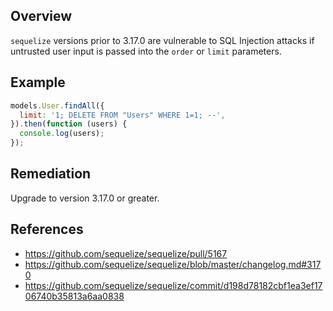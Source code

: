 ## Overview
`sequelize` versions prior to 3.17.0 are vulnerable to SQL Injection attacks if untrusted user input is passed into the `order` or `limit` parameters.

## Example
```javascript
models.User.findAll({
  limit: '1; DELETE FROM "Users" WHERE 1=1; --',
}).then(function (users) {
  console.log(users);
});
```

## Remediation
Upgrade to version 3.17.0 or greater.

## References
- https://github.com/sequelize/sequelize/pull/5167
- https://github.com/sequelize/sequelize/blob/master/changelog.md#3170
- https://github.com/sequelize/sequelize/commit/d198d78182cbf1ea3ef1706740b35813a6aa0838
